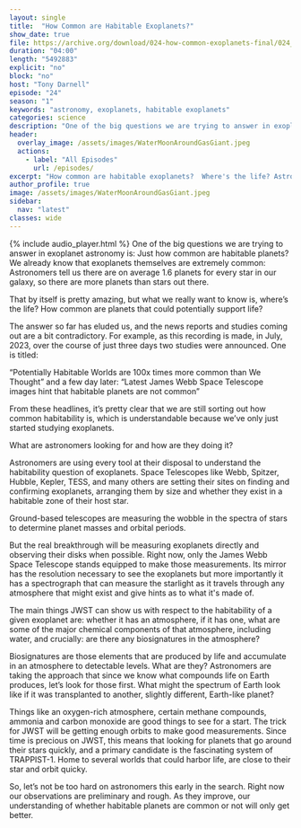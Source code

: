 ```yaml
---
layout: single
title:  "How Common are Habitable Exoplanets?"
show_date: true
file: https://archive.org/download/024-how-common-exoplanets-final/024_HowCommonExoplanets_final.mp3
duration: "04:00"
length: "5492883"
explicit: "no"
block: "no"
host: "Tony Darnell"
episode: "24"
season: "1"
keywords: "astronomy, exoplanets, habitable exoplanets"
categories: science
description: "One of the big questions we are trying to answer in exoplanet astronomy is: Just how common are habitable planets?  We already know that exoplanets themselves are extremely common: Astronomers tell us there are on average 1.6 planets for every star in our galaxy, so there are more planets than stars out there. But what about life?  Habitable exoplanets?"
header:
  overlay_image: /assets/images/WaterMoonAroundGasGiant.jpeg
  actions:
    - label: "All Episodes"
      url: /episodes/
excerpt: "How common are habitable exoplanets?  Where's the life? Astronomers are using all tools at their disposal to answer this question."
author_profile: true
image: /assets/images/WaterMoonAroundGasGiant.jpeg
sidebar: 
  nav: "latest"
classes: wide
---
```


{% include audio_player.html %} 
One of the big questions we are trying to answer in exoplanet astronomy is: Just how common are habitable planets?  We already know that exoplanets themselves are extremely common: Astronomers tell us there are on average 1.6 planets for every star in our galaxy, so there are more planets than stars out there.

That by itself is pretty amazing, but what we really want to know is, where’s the life?  How common are planets that could potentially support life?

The answer so far has eluded us, and the news reports and studies coming out are a bit contradictory.  For example, as this recording is made, in July, 2023, over the course of just three days two studies were announced.  One is titled:

“Potentially Habitable Worlds are 100x times more common than We Thought” and a few day later: “Latest James Webb Space Telescope images hint that habitable planets are not common”

From these headlines, it’s pretty clear that we are still sorting out how common habitability is, which is understandable because we’ve only just started studying exoplanets.

What are astronomers looking for and how are they doing it?

Astronomers are using every tool at their disposal to understand the habitability question of exoplanets.  Space Telescopes like Webb, Spitzer, Hubble, Kepler, TESS, and many others are setting their sites on finding and confirming exoplanets, arranging them by size and whether they exist in a habitable zone of their host star.

Ground-based telescopes are measuring the wobble in the spectra of stars to determine planet masses and orbital periods.

But the real breakthrough will be measuring exoplanets directly and observing their disks when possible.  Right now, only the James Webb Space Telescope stands equipped to make those measurements.  Its mirror has the resolution necessary to see the exoplanets but more importantly it has a spectrograph that can measure the starlight as it travels through any atmosphere that might exist and give hints as to what it's made of.

The main things JWST can show us with respect to the habitability of a given exoplanet are: whether it has an atmosphere, if it has one, what are some of the major chemical components of that atmosphere, including water, and crucially: are there any biosignatures in the atmosphere?  

Biosignatures are those elements that are produced by life and accumulate in an atmosphere to detectable levels.  What are they?  Astronomers are taking the approach that since we know what compounds life on Earth produces, let’s look for those first.  What might the spectrum of Earth look like if it was transplanted to another, slightly different, Earth-like planet?

Things like an oxygen-rich atmosphere, certain methane compounds, ammonia and carbon monoxide are good things to see for a start.  The trick for JWST will be getting enough orbits to make good measurements.  Since time is precious on JWST, this means that looking for planets that go around their stars quickly, and a primary candidate is the fascinating system of TRAPPIST-1.  Home to several worlds that could harbor life, are close to their star and orbit quicky.

So, let’s not be too hard on astronomers this early in the search.  Right now our observations are preliminary and rough.  As they improve, our understanding of whether habitable planets are common or not will only get better.

